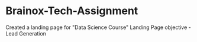 # Brainox-Tech-Assignment
Created a landing page for "Data Science Course"  Landing Page objective - Lead Generation 
